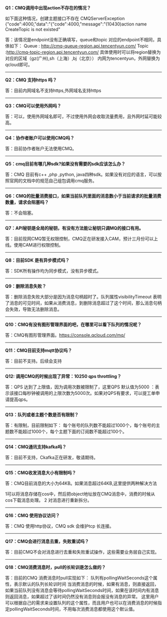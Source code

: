 **Q1：CMQ调用中出现action不存在的情况？**

如下面这种情况，创建主题接口不存在CMQServerException {"code":4000,"data":"{\"code\":4000,\"message\":\"(10430)action name CreateTopic is not existed\"答：该情况是endpoint没有正确填写，queue和topic 对应的endpoint不相同，具体如下：Queue : http://cmq-queue-region.api.tencentyun.com/Topic :http://cmq-topic-region.api.tencentyun.com/具体使用时可以将region替换为对应的区域（gz(广州),sh（上海）,bj（北京））内网为tencentyun，外网替换为qcloud即可。
---**Q2：CMQ 支持https 吗？**答：目前内网域名不支持https,外网域名支持https
---**Q3：CMQ可以使用外网吗？**答：可以，使用外网域名即可，不过使用外网会收取流量费用，且外网时延可能较高。
---**Q4：协作者账户可以使用CMQ吗？**答：目前协作者账户无法使用CMQ。
---**Q5：cmq目前有哪几种sdk?如果没有需要的sdk应该怎么办？**答：CMQ 目前有c++ ,php ,python, java四种sdk。如果没有对应的语言，可以按照官网的文档中的规范自己组包调用cmq服务。
---**Q6：CMQ的批量消费接口，如果当前队列里面的消息数小于当前请求的批量消费数量，请求会阻塞吗？**答：不会阻塞。
---**Q7：API秘钥是全局的秘钥，有没有方法能让秘钥只调MQ的接口有用。**
答：目前现网CMQ暂无权限控制，CMQ正在研发接入CAM，预计三月份可以上线。使用CAM进行权限控制。
---
**Q8：目前SDK 是有异步模式吗？**
答：SDK所有操作均为同步模式，没有异步模式。
---
**Q9：删除消息失败？**
答：删除消息失败大部分是因为消息句柄超时了。队列属性visibilityTimeout表明了消息的可见时间，如果从消费消息，到删除消息超过了这个时间，那么消息句柄会失效，导致无法删除消息。
---**Q10：CMQ有没有图形管理界面的吧，在哪里可以看下队列的情况呢？**答：CMQ有图形管理界面。https://console.qcloud.com/mq/
---
**Q11：CMQ目前支持mqtt协议吗？**答：目前不支持。后续会支持
---
**Q12: 调用CMQ的时候出现了异常：10250	qps throttling？**答：QPS 达到了上限值，因为调用次数被限制了，这里QPS 默认值为5000 ：表示该接口每秒钟被调用的上限次数为5000次。如果对QPS有要求，可以提工单申请提高qps。
---
**Q13：队列或者主题个数是否有限制？**答：有限制，目前限制如下：每个账号的队列数不能超过1000个，每个账号的主题数不能超过1000个，每个主题下面的订阅数不能超过100个。
---**Q14：CMQ通讯支持kafka吗？**答：目前不支持，Ckafka正在研发，敬请期待。
---**Q15：CMQ收发消息大小有限制吗？**答：CMQ目前消息的大小为64KB。如果消息超过64KB,这里提供两种解决方法1可以将消息存储在cos中，然后把object地址放在CMQ消息中，消费的时候从cos下载消息处理。2 对消息进行重新拆分。
---**Q16：CMQ 使用协议访问？**答：CMQ 使用http协议，CMQ sdk 会维护tcp 长连接。
---**Q17：CMQ会进行消息去重，失败重试吗？**答：目前CMQ不会对消息进行去重和失败重试操作，这些需要业务层自己实现。
---
**Q18：CMQ消费消息时，pull的长轮训是怎么做的？**答：目前的CMQ 消费消息时pull实现如下：队列有pollingWaitSeconds这个属性，表示默认的队列长轮训时间当消费消息的时候，如果有消息，则直接返回，如果当前队列没有消息会等待pollingWaitSeconds时间，如果在该时间内有消息则返回消息，如果超过了该时间仍然没有消息则会报没有消息的异常。这里用户可以根据自己的需求来设置队列的这个属性，而且用户也可以在消费消息的时候指定pollingWaitSeconds时间，不用每次消费消息都使用这个默认值。